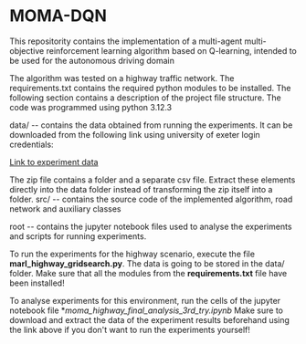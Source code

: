 # MOMA-DQN
This repositority contains the implementation of a multi-agent multi-objective reinforcement learning algorithm based on Q-learning, intended to be used for the autonomous driving domain

The algorithm was tested on a highway traffic network. The requirements.txt contains the required python modules to be installed. The following section contains a description of the project file structure. The code was programmed using python 3.12.3


data/ -- contains the data obtained from running the experiments. It can be downloaded from the following link using university of exeter login credentials: 


[Link to experiment data](https://universityofexeteruk-my.sharepoint.com/:u:/g/personal/fh418_exeter_ac_uk/Eab1cLRSA01AlbDs6piN7_oBSnT5xXzDRdP1dcqP3-msRg?e=qX7j6Y)


The zip file contains a folder and a separate csv file. Extract these elements directly into the data folder instead of transforming the zip itself into a folder.
src/ -- contains the source code of the implemented algorithm, road network and auxiliary classes

root -- contains the jupyter notebook files used to analyse the experiments and scripts for running experiments.


To run the experiments for the highway scenario, execute the file **marl_highway_gridsearch.py**. The data is going to be stored in the data/ folder. Make sure that all the modules from the **requirements.txt** file have been installed!

To analyse experiments for this environment, run the cells of the jupyter notebook file **moma_highway_final_analysis_3rd_try.ipynb*
Make sure to download and extract the data of the experiment results beforehand using the link above if you don't want to run the experiments yourself!

